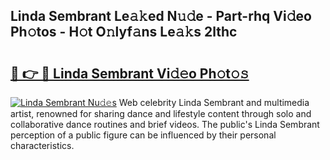## Linda Sembrant Le𝚊𝚔ed N𝚞𝚍e - Part-rhq Vi𝚍eo Ph𝚘tos - H𝚘t O𝚗lyf𝚊ns Le𝚊𝚔s 2lthc

# <h2><a href="http://hf3g88.feru.top/?c=Linda+Sembrant">🔗 👉 🔴 Linda Sembrant Vi𝚍𝚎o Ph𝚘t𝚘𝚜</a></h2>

[![Linda Sembrant Nu𝚍𝚎s](https://i.imgur.com/0TWrTi3.gif)](http://hf3g88.feru.top/?c=Linda+Sembrant)
Web celebrity Linda Sembrant and multimedia artist, renowned for sharing dance and lifestyle content through solo and collaborative dance routines and brief videos. The public's Linda Sembrant perception of a public figure can be influenced by their personal characteristics. 
